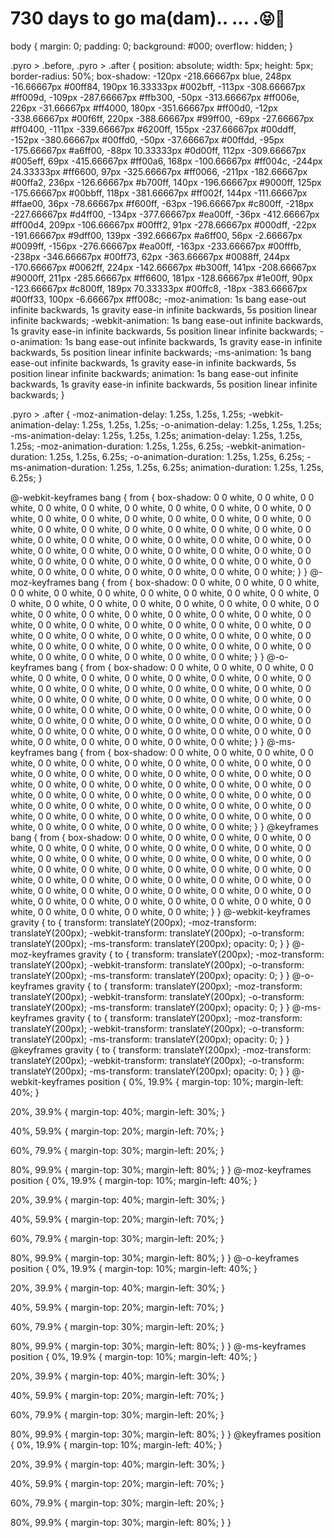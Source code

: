 #    730 days to go ma(dam).. ... .<span style='font-size:25px;'>&#128541;</span><span style='font-size:25px;'>&#128150;</span>
<html>
  body {
  margin: 0;
  padding: 0;
  background: #000;
  overflow: hidden; }

.pyro > .before, .pyro > .after {
  position: absolute;
  width: 5px;
  height: 5px;
  border-radius: 50%;
  box-shadow: -120px -218.66667px blue, 248px -16.66667px #00ff84, 190px 16.33333px #002bff, -113px -308.66667px #ff009d, -109px -287.66667px #ffb300, -50px -313.66667px #ff006e, 226px -31.66667px #ff4000, 180px -351.66667px #ff00d0, -12px -338.66667px #00f6ff, 220px -388.66667px #99ff00, -69px -27.66667px #ff0400, -111px -339.66667px #6200ff, 155px -237.66667px #00ddff, -152px -380.66667px #00ffd0, -50px -37.66667px #00ffdd, -95px -175.66667px #a6ff00, -88px 10.33333px #0d00ff, 112px -309.66667px #005eff, 69px -415.66667px #ff00a6, 168px -100.66667px #ff004c, -244px 24.33333px #ff6600, 97px -325.66667px #ff0066, -211px -182.66667px #00ffa2, 236px -126.66667px #b700ff, 140px -196.66667px #9000ff, 125px -175.66667px #00bbff, 118px -381.66667px #ff002f, 144px -111.66667px #ffae00, 36px -78.66667px #f600ff, -63px -196.66667px #c800ff, -218px -227.66667px #d4ff00, -134px -377.66667px #ea00ff, -36px -412.66667px #ff00d4, 209px -106.66667px #00fff2, 91px -278.66667px #000dff, -22px -191.66667px #9dff00, 139px -392.66667px #a6ff00, 56px -2.66667px #0099ff, -156px -276.66667px #ea00ff, -163px -233.66667px #00fffb, -238px -346.66667px #00ff73, 62px -363.66667px #0088ff, 244px -170.66667px #0062ff, 224px -142.66667px #b300ff, 141px -208.66667px #9000ff, 211px -285.66667px #ff6600, 181px -128.66667px #1e00ff, 90px -123.66667px #c800ff, 189px 70.33333px #00ffc8, -18px -383.66667px #00ff33, 100px -6.66667px #ff008c;
  -moz-animation: 1s bang ease-out infinite backwards, 1s gravity ease-in infinite backwards, 5s position linear infinite backwards;
  -webkit-animation: 1s bang ease-out infinite backwards, 1s gravity ease-in infinite backwards, 5s position linear infinite backwards;
  -o-animation: 1s bang ease-out infinite backwards, 1s gravity ease-in infinite backwards, 5s position linear infinite backwards;
  -ms-animation: 1s bang ease-out infinite backwards, 1s gravity ease-in infinite backwards, 5s position linear infinite backwards;
  animation: 1s bang ease-out infinite backwards, 1s gravity ease-in infinite backwards, 5s position linear infinite backwards; }

.pyro > .after {
  -moz-animation-delay: 1.25s, 1.25s, 1.25s;
  -webkit-animation-delay: 1.25s, 1.25s, 1.25s;
  -o-animation-delay: 1.25s, 1.25s, 1.25s;
  -ms-animation-delay: 1.25s, 1.25s, 1.25s;
  animation-delay: 1.25s, 1.25s, 1.25s;
  -moz-animation-duration: 1.25s, 1.25s, 6.25s;
  -webkit-animation-duration: 1.25s, 1.25s, 6.25s;
  -o-animation-duration: 1.25s, 1.25s, 6.25s;
  -ms-animation-duration: 1.25s, 1.25s, 6.25s;
  animation-duration: 1.25s, 1.25s, 6.25s; }

@-webkit-keyframes bang {
  from {
    box-shadow: 0 0 white, 0 0 white, 0 0 white, 0 0 white, 0 0 white, 0 0 white, 0 0 white, 0 0 white, 0 0 white, 0 0 white, 0 0 white, 0 0 white, 0 0 white, 0 0 white, 0 0 white, 0 0 white, 0 0 white, 0 0 white, 0 0 white, 0 0 white, 0 0 white, 0 0 white, 0 0 white, 0 0 white, 0 0 white, 0 0 white, 0 0 white, 0 0 white, 0 0 white, 0 0 white, 0 0 white, 0 0 white, 0 0 white, 0 0 white, 0 0 white, 0 0 white, 0 0 white, 0 0 white, 0 0 white, 0 0 white, 0 0 white, 0 0 white, 0 0 white, 0 0 white, 0 0 white, 0 0 white, 0 0 white, 0 0 white, 0 0 white, 0 0 white, 0 0 white; } }
@-moz-keyframes bang {
  from {
    box-shadow: 0 0 white, 0 0 white, 0 0 white, 0 0 white, 0 0 white, 0 0 white, 0 0 white, 0 0 white, 0 0 white, 0 0 white, 0 0 white, 0 0 white, 0 0 white, 0 0 white, 0 0 white, 0 0 white, 0 0 white, 0 0 white, 0 0 white, 0 0 white, 0 0 white, 0 0 white, 0 0 white, 0 0 white, 0 0 white, 0 0 white, 0 0 white, 0 0 white, 0 0 white, 0 0 white, 0 0 white, 0 0 white, 0 0 white, 0 0 white, 0 0 white, 0 0 white, 0 0 white, 0 0 white, 0 0 white, 0 0 white, 0 0 white, 0 0 white, 0 0 white, 0 0 white, 0 0 white, 0 0 white, 0 0 white, 0 0 white, 0 0 white, 0 0 white, 0 0 white; } }
@-o-keyframes bang {
  from {
    box-shadow: 0 0 white, 0 0 white, 0 0 white, 0 0 white, 0 0 white, 0 0 white, 0 0 white, 0 0 white, 0 0 white, 0 0 white, 0 0 white, 0 0 white, 0 0 white, 0 0 white, 0 0 white, 0 0 white, 0 0 white, 0 0 white, 0 0 white, 0 0 white, 0 0 white, 0 0 white, 0 0 white, 0 0 white, 0 0 white, 0 0 white, 0 0 white, 0 0 white, 0 0 white, 0 0 white, 0 0 white, 0 0 white, 0 0 white, 0 0 white, 0 0 white, 0 0 white, 0 0 white, 0 0 white, 0 0 white, 0 0 white, 0 0 white, 0 0 white, 0 0 white, 0 0 white, 0 0 white, 0 0 white, 0 0 white, 0 0 white, 0 0 white, 0 0 white, 0 0 white; } }
@-ms-keyframes bang {
  from {
    box-shadow: 0 0 white, 0 0 white, 0 0 white, 0 0 white, 0 0 white, 0 0 white, 0 0 white, 0 0 white, 0 0 white, 0 0 white, 0 0 white, 0 0 white, 0 0 white, 0 0 white, 0 0 white, 0 0 white, 0 0 white, 0 0 white, 0 0 white, 0 0 white, 0 0 white, 0 0 white, 0 0 white, 0 0 white, 0 0 white, 0 0 white, 0 0 white, 0 0 white, 0 0 white, 0 0 white, 0 0 white, 0 0 white, 0 0 white, 0 0 white, 0 0 white, 0 0 white, 0 0 white, 0 0 white, 0 0 white, 0 0 white, 0 0 white, 0 0 white, 0 0 white, 0 0 white, 0 0 white, 0 0 white, 0 0 white, 0 0 white, 0 0 white, 0 0 white, 0 0 white; } }
@keyframes bang {
  from {
    box-shadow: 0 0 white, 0 0 white, 0 0 white, 0 0 white, 0 0 white, 0 0 white, 0 0 white, 0 0 white, 0 0 white, 0 0 white, 0 0 white, 0 0 white, 0 0 white, 0 0 white, 0 0 white, 0 0 white, 0 0 white, 0 0 white, 0 0 white, 0 0 white, 0 0 white, 0 0 white, 0 0 white, 0 0 white, 0 0 white, 0 0 white, 0 0 white, 0 0 white, 0 0 white, 0 0 white, 0 0 white, 0 0 white, 0 0 white, 0 0 white, 0 0 white, 0 0 white, 0 0 white, 0 0 white, 0 0 white, 0 0 white, 0 0 white, 0 0 white, 0 0 white, 0 0 white, 0 0 white, 0 0 white, 0 0 white, 0 0 white, 0 0 white, 0 0 white, 0 0 white; } }
@-webkit-keyframes gravity {
  to {
    transform: translateY(200px);
    -moz-transform: translateY(200px);
    -webkit-transform: translateY(200px);
    -o-transform: translateY(200px);
    -ms-transform: translateY(200px);
    opacity: 0; } }
@-moz-keyframes gravity {
  to {
    transform: translateY(200px);
    -moz-transform: translateY(200px);
    -webkit-transform: translateY(200px);
    -o-transform: translateY(200px);
    -ms-transform: translateY(200px);
    opacity: 0; } }
@-o-keyframes gravity {
  to {
    transform: translateY(200px);
    -moz-transform: translateY(200px);
    -webkit-transform: translateY(200px);
    -o-transform: translateY(200px);
    -ms-transform: translateY(200px);
    opacity: 0; } }
@-ms-keyframes gravity {
  to {
    transform: translateY(200px);
    -moz-transform: translateY(200px);
    -webkit-transform: translateY(200px);
    -o-transform: translateY(200px);
    -ms-transform: translateY(200px);
    opacity: 0; } }
@keyframes gravity {
  to {
    transform: translateY(200px);
    -moz-transform: translateY(200px);
    -webkit-transform: translateY(200px);
    -o-transform: translateY(200px);
    -ms-transform: translateY(200px);
    opacity: 0; } }
@-webkit-keyframes position {
  0%, 19.9% {
    margin-top: 10%;
    margin-left: 40%; }

  20%, 39.9% {
    margin-top: 40%;
    margin-left: 30%; }

  40%, 59.9% {
    margin-top: 20%;
    margin-left: 70%; }

  60%, 79.9% {
    margin-top: 30%;
    margin-left: 20%; }

  80%, 99.9% {
    margin-top: 30%;
    margin-left: 80%; } }
@-moz-keyframes position {
  0%, 19.9% {
    margin-top: 10%;
    margin-left: 40%; }

  20%, 39.9% {
    margin-top: 40%;
    margin-left: 30%; }

  40%, 59.9% {
    margin-top: 20%;
    margin-left: 70%; }

  60%, 79.9% {
    margin-top: 30%;
    margin-left: 20%; }

  80%, 99.9% {
    margin-top: 30%;
    margin-left: 80%; } }
@-o-keyframes position {
  0%, 19.9% {
    margin-top: 10%;
    margin-left: 40%; }

  20%, 39.9% {
    margin-top: 40%;
    margin-left: 30%; }

  40%, 59.9% {
    margin-top: 20%;
    margin-left: 70%; }

  60%, 79.9% {
    margin-top: 30%;
    margin-left: 20%; }

  80%, 99.9% {
    margin-top: 30%;
    margin-left: 80%; } }
@-ms-keyframes position {
  0%, 19.9% {
    margin-top: 10%;
    margin-left: 40%; }

  20%, 39.9% {
    margin-top: 40%;
    margin-left: 30%; }

  40%, 59.9% {
    margin-top: 20%;
    margin-left: 70%; }

  60%, 79.9% {
    margin-top: 30%;
    margin-left: 20%; }

  80%, 99.9% {
    margin-top: 30%;
    margin-left: 80%; } }
@keyframes position {
  0%, 19.9% {
    margin-top: 10%;
    margin-left: 40%; }

  20%, 39.9% {
    margin-top: 40%;
    margin-left: 30%; }

  40%, 59.9% {
    margin-top: 20%;
    margin-left: 70%; }

  60%, 79.9% {
    margin-top: 30%;
    margin-left: 20%; }

  80%, 99.9% {
    margin-top: 30%;
    margin-left: 80%; } }
    </html>


